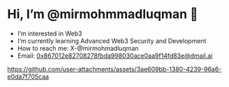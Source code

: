 # Hi, I’m @mirmohmmadluqman 👋

- I’m interested in Web3  
- I’m currently learning Advanced Web3 Security and Development  
- How to reach me: X-@mirmohmadluqman  
- Email: 0x867012e82708278fbda998030ace0aa9f14fd83e@dmail.ai  



https://github.com/user-attachments/assets/3ae609bb-1380-4239-96a6-e0da7f705caa


